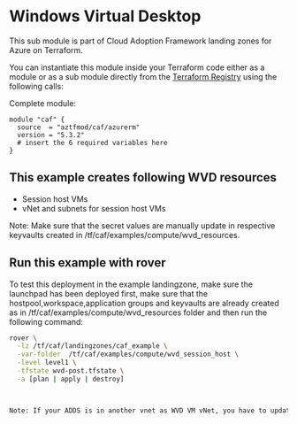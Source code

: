 # Windows Virtual Desktop 

This sub module is part of Cloud Adoption Framework landing zones for Azure on Terraform.

You can instantiate this module inside your Terraform code either as a module or as a sub module directly from the [Terraform Registry](https://registry.terraform.io/modules/aztfmod/caf/azurerm/latest) using the following calls:

Complete module:
```hcl
module "caf" {
  source  = "aztfmod/caf/azurerm"
  version = "5.3.2"
  # insert the 6 required variables here
}
```

## This example creates following WVD resources

* Session host VMs
* vNet and subnets for session host VMs

Note: Make sure that the secret values are manually update in respective keyvaults created in /tf/caf/examples/compute/wvd_resources. 


## Run this example with rover

To test this deployment in the example landingzone, make sure the launchpad has been deployed first, make sure that the hostpool,workspace,application groups and keyvaults are already created as in /tf/caf/examples/compute/wvd_resources folder and then run the following command:


```bash
rover \
  -lz /tf/caf/landingzones/caf_example \
  -var-folder  /tf/caf/examples/compute/wvd_session_host \
  -level level1 \
  -tfstate wvd-post.tfstate \
  -a [plan | apply | destroy]
```

```bash


Note: If your ADDS is in another vnet as WVD VM vNet, you have to update dns servers as in ADDS and peer with AADDS vnet before you create session hosts.  

